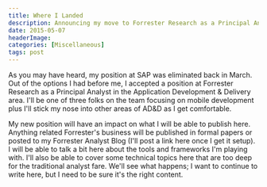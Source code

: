 ```yaml
---
title: Where I Landed
description: Announcing my move to Forrester Research as a Principal Analyst focusing on mobile app development.
date: 2015-05-07
headerImage: 
categories: [Miscellaneous]
tags: post
---
```


As you may have heard, my position at SAP was eliminated back in March. Out of the options I had before me, I accepted a position at Forrester Research as a Principal Analyst in the Application Development & Delivery area. I'll be one of three folks on the team focusing on mobile development plus I'll stick my nose into other areas of AD&D as I get comfortable.

My new position will have an impact on what I will be able to publish here. Anything related Forrester's business will be published in formal papers or posted to my Forrester Analyst Blog (I'll post a link here once I get it setup). I will be able to talk a bit here about the tools and frameworks I'm playing with. I'll also be able to cover some technical topics here that are too deep for the traditional analyst fare. We'll see what happens; I want to continue to write here, but I need to be sure it's the right content.
